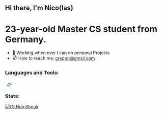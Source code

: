 ## Hi there, I'm Nico(las)

# 23-year-old Master CS student from Germany.

- 🔭 Working when ever I can on personal Projects
- 📫 How to reach me: greppn@gmail.com

### Languages and Tools: 

<img align="left" alt="Tailwind" width="26px" style="float:left; padding-right:10px" src="https://raw.githubusercontent.com/github/explore/80688e429a7d4ef2fca1e82350fe8e3517d3494d/topics/tailwind/tailwind.png" />

<br>

### Stats: 

[![GitHub Streak](http://github-readme-streak-stats.herokuapp.com?user=Xylight0&theme=dark&background=0d1117)](https://git.io/streak-stats)
 
  
